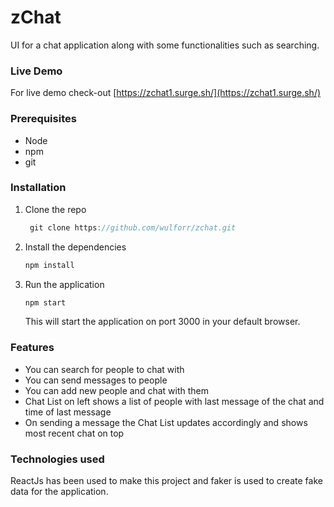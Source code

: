 # zChat

UI for a chat application along with some functionalities such as searching.

### Live Demo

For live demo check-out [https://zchat1.surge.sh/](https://zchat1.surge.sh/)

### Prerequisites

<ul>
<li>Node</li>
<li>npm</li>
<li>git</li>
</ul>

### Installation

<ol>
<li>
Clone the repo

```javascript
 git clone https://github.com/wulforr/zchat.git
```

</li>
<li>
Install the dependencies

```javascript
npm install
```

</li>
<li>
Run the application

```javascript
npm start
```

This will start the application on port 3000 in your default browser.

</li>
</ol>

### Features

- You can search for people to chat with
- You can send messages to people
- You can add new people and chat with them
- Chat List on left shows a list of people with last message of the chat and time of last message
- On sending a message the Chat List updates accordingly and shows most recent chat on top

### Technologies used

ReactJs has been used to make this project and faker is used to create fake data for the application.
